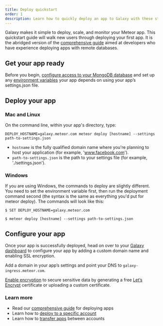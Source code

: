 ```yaml
---
title: Deploy quickstart
order: 1
description: Learn how to quickly deploy an app to Galaxy with these step-by-step instructions.
---
```


Galaxy makes it simple to deploy, scale, and monitor your Meteor app. This quickstart guide will walk new users through deploying your first app. It is the abridged version of the [comprehensive guide]() aimed at developers who have experience deploying apps with remote databases.

<h2 id="get-ready-for-deploy">Get your app ready</h2>

Before you begin, [configure access to your MongoDB database]() and set up any [environment variables]() your app depends on using your app’s settings.json file.

<h2 id="deploy-app">Deploy your app</h2>

<h3 id="deploy-mac">Mac and Linux</h3>

On the command line, within your app's directory, type:
```
DEPLOY_HOSTNAME=galaxy.meteor.com meteor deploy [hostname] --settings path-to-settings.json
```

- `hostname` is the fully qualified domain name where you're planning to host your application (for example, 'www.facebook.com').
- `path-to-settings.json` is the path to your settings file (for example, './settings.json').



<h3 id="deploy-windows">Windows</h3>

If you are using Windows, the commands to deploy are slightly different. You need to set the environment variable first, then run the deployment command second (the syntax is the same as everything you'd put for meteor deploy). The commands will look like this:

```
$ SET DEPLOY_HOSTNAME=galaxy.meteor.com
```
```
$ meteor deploy [hostname] --settings path-to-settings.json
```

<h2 id="configure-app">Configure your app</h2>

Once your app is successfully deployed, head on over to your [Galaxy dashboard](http://galaxy.meteor.com) to configure your app by adding a custom domain name and enabling SSL encryption.

Add a domain in your app’s settings and point your DNS to `galaxy-ingress.meteor.com`.

[Enable encryption]() to secure sensitive data by generating a free [Let’s Encrypt]() certificate or uploading a custom certificate.


<h3 id="related">Learn more</h3>

- Read our [comprehensive guide]() for deploying apps
- Learn how to [deploy to a specific account]()
- Learn how to [transfer apps]() between accounts
